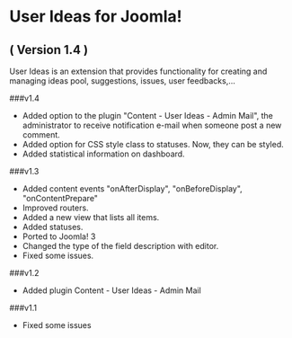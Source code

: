 User Ideas for Joomla! 
==========================
( Version 1.4 )
--------------------------

User Ideas is an extension that provides functionality for creating and managing ideas pool, suggestions, issues, user feedbacks,...

###v1.4
* Added option to the plugin "Content - User Ideas - Admin Mail", the administrator to receive notification e-mail when someone post a new comment.
* Added option for CSS style class to statuses. Now, they can be styled.
* Added statistical information on dashboard.

###v1.3

* Added content events "onAfterDisplay", "onBeforeDisplay", "onContentPrepare"
* Improved routers.
* Added a new view that lists all items.
* Added statuses.
* Ported to Joomla! 3
* Changed the type of the field description with editor.
* Fixed some issues.

###v1.2

* Added plugin Content - User Ideas - Admin Mail

###v1.1

* Fixed some issues